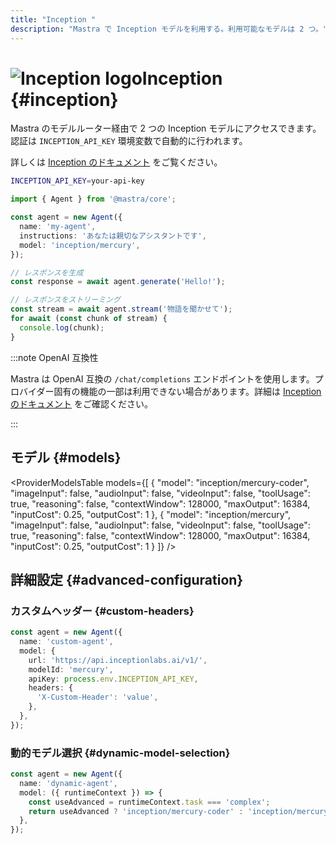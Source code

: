 ```yaml
---
title: "Inception "
description: "Mastra で Inception モデルを利用する。利用可能なモデルは 2 つ。"
---
```


# <img src="https://models.dev/logos/inception.svg" alt="Inception logo" className="inline w-8 h-8 mr-2 align-middle dark:invert dark:brightness-0 dark:contrast-200" />Inception \{#inception\}

Mastra のモデルルーター経由で 2 つの Inception モデルにアクセスできます。認証は `INCEPTION_API_KEY` 環境変数で自動的に行われます。

詳しくは [Inception のドキュメント](https://platform.inceptionlabs.ai/docs) をご覧ください。

```bash
INCEPTION_API_KEY=your-api-key
```

```typescript
import { Agent } from '@mastra/core';

const agent = new Agent({
  name: 'my-agent',
  instructions: 'あなたは親切なアシスタントです',
  model: 'inception/mercury',
});

// レスポンスを生成
const response = await agent.generate('Hello!');

// レスポンスをストリーミング
const stream = await agent.stream('物語を聞かせて');
for await (const chunk of stream) {
  console.log(chunk);
}
```

:::note OpenAI 互換性

Mastra は OpenAI 互換の `/chat/completions` エンドポイントを使用します。プロバイダー固有の機能の一部は利用できない場合があります。詳細は [Inception のドキュメント](https://platform.inceptionlabs.ai/docs) をご確認ください。

:::

## モデル \{#models\}

<ProviderModelsTable
  models={[
{
"model": "inception/mercury-coder",
"imageInput": false,
"audioInput": false,
"videoInput": false,
"toolUsage": true,
"reasoning": false,
"contextWindow": 128000,
"maxOutput": 16384,
"inputCost": 0.25,
"outputCost": 1
},
{
"model": "inception/mercury",
"imageInput": false,
"audioInput": false,
"videoInput": false,
"toolUsage": true,
"reasoning": false,
"contextWindow": 128000,
"maxOutput": 16384,
"inputCost": 0.25,
"outputCost": 1
}
]}
/>

## 詳細設定 \{#advanced-configuration\}

### カスタムヘッダー \{#custom-headers\}

```typescript
const agent = new Agent({
  name: 'custom-agent',
  model: {
    url: 'https://api.inceptionlabs.ai/v1/',
    modelId: 'mercury',
    apiKey: process.env.INCEPTION_API_KEY,
    headers: {
      'X-Custom-Header': 'value',
    },
  },
});
```

### 動的モデル選択 \{#dynamic-model-selection\}

```typescript
const agent = new Agent({
  name: 'dynamic-agent',
  model: ({ runtimeContext }) => {
    const useAdvanced = runtimeContext.task === 'complex';
    return useAdvanced ? 'inception/mercury-coder' : 'inception/mercury';
  },
});
```
